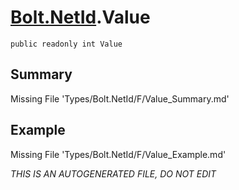 # [Bolt.NetId](Types/Bolt.NetId.md).Value
`public readonly int Value`
## Summary
Missing File 'Types/Bolt.NetId/F/Value_Summary.md'
## Example
Missing File 'Types/Bolt.NetId/F/Value_Example.md'

*THIS IS AN AUTOGENERATED FILE, DO NOT EDIT*
